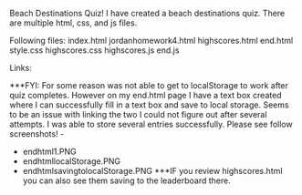 Beach Destinations Quiz!
I have created a beach destinations quiz.
There are multiple html, css, and js files.

Following files:
index.html
jordanhomework4.html
highscores.html
end.html
style.css
highscores.css
highscores.js
end.js

Links:

***FYI:
For some reason was not able to get to localStorage to work after quiz completes. However on my end.html page I have a text box created where I can successfully fill in a text box and save to local storage. Seems to be an issue with linking the two I could not figure out after several attempts. I was able to store several entries successfully.
Please see follow screenshots! - 
- endhtml1.PNG
- endhtmllocalStorage.PNG
- endhtmlsavingtolocalStorage.PNG
***IF you review highscores.html you can also see them saving to the leaderboard there.
